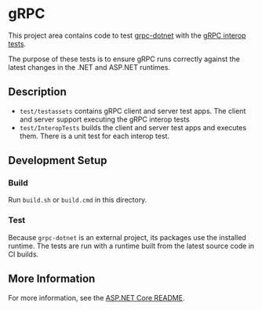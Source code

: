 # gRPC

This project area contains code to test [grpc-dotnet](https://github.com/grpc/grpc-dotnet) with the [gRPC interop tests](https://github.com/grpc/grpc/blob/master/doc/interop-test-descriptions.md).

The purpose of these tests is to ensure gRPC runs correctly against the latest changes in the .NET and ASP.NET runtimes.

## Description

* `test/testassets` contains gRPC client and server test apps. The client and server support executing the gRPC interop tests
* `test/InteropTests` builds the client and server test apps and executes them. There is a unit test for each interop test.

## Development Setup

### Build

Run `build.sh` or `build.cmd` in this directory.

### Test

Because `grpc-dotnet` is an external project, its packages use the installed runtime. The tests are run with a runtime built from the latest source code in CI builds.

## More Information

For more information, see the [ASP.NET Core README](../../README.md).
